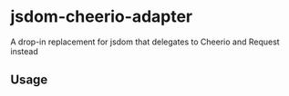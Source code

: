 # jsdom-cheerio-adapter

A drop-in replacement for jsdom that delegates to Cheerio and Request instead


## Usage



